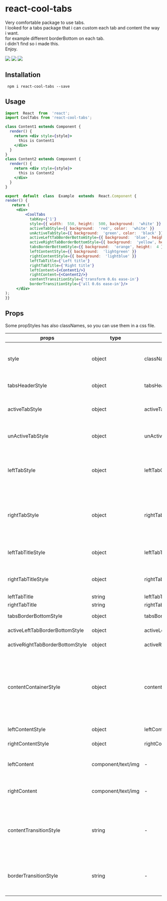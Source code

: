 # react-cool-tabs

Very comfortable package to use tabs.<br />
I looked for a tabs package that i can custom each tab and content the way i want.<br />
for example different borderBottom on each tab.<br />
i didn't find so i made this.<br />
Enjoy.<br />

![](1.gif)
![](2.gif)
![](3.gif)

## Installation

     npm i react-cool-tabs --save

## Usage

```jsx
import  React  from  'react';
import CoolTabs from 'react-cool-tabs';

class Content1 extends Component {
  render() {
    return <div style={style}>
      this is Content1
    </div>
  }
}
class Content2 extends Component {
  render() {
    return <div style={style}>
      this is Content2
    </div>
  }
}

export  default  class  Example  extends  React.Component {
render() {
   return (
     <div>
	     <CoolTabs
	       tabKey={'1'}
	       style={{ width:  550, height:  500, background:  'white' }}
	       activeTabStyle={{ background:  'red', color:  'white' }}
	       unActiveTabStyle={{ background:  'green', color:  'black' }}
	       activeLeftTabBorderBottomStyle={{ background:  'blue', height:  4 }}
	       activeRightTabBorderBottomStyle={{ background:  'yellow', height:  4 }}
	       tabsBorderBottomStyle={{ background:  'orange', height:  4 }}
	       leftContentStyle={{ background:  'lightgreen' }}
	       rightContentStyle={{ background:  'lightblue' }}
	       leftTabTitle={'Left title'}
	       rightTabTitle={'Right title'}
	       leftContent={<Content1/>}
	       rightContent={<Content2/>}
	       contentTransitionStyle={'transform 0.6s ease-in'}
	       borderTransitionStyle={'all 0.6s ease-in'}/>
     </div>
);
}}
```

## Props

Some propStyles has also classNames, so you can use them in a css file.
 
|props| type | classNames | Description|
|-----|--|--|--|
|style|object|className|The style of the Container. <br />the default is width: 400, height: 400|
|tabsHeaderStyle|object|tabsHeaderClassName|The style of the tabs part default here is height: 40|
|activeTabStyle|object|activeTabClassName|The active tab style, u can also give style to the title font|
unActiveTabStyle|object|unActiveClassName| The Unactive tab style, u can also give style to the title font
leftTabStyle|object|leftTabClassName| The left tab style only if you want different style for each tab.<br /> **<small>activeTabStyle and unActiveTabStyle is stronger than this!</small>**| 
rightTabStyle|object|rightTabClassName| The right tab style only if you want different style for each tab.<br /> **<small>activeTabStyle and unActiveTabStyle is stronger than this!</small>**| 
leftTabTitleStyle|object|leftTabTitleClassName|The left title style if you want to give each title different style
rightTabTitleStyle|object|rightTabTitleClassName|The right title style if you want to give each title different style
leftTabTitle|string|leftTabTitle|Left title name
rightTabTitle|string|rightTabTitle|Right title name
tabsBorderBottomStyle|object|tabsBorderBottomClassName|the border under the tabs|
activeLeftTabBorderBottomStyle|object|activeLeftTabBorderBottomClassName|border under the **left** tab if active|
activeRightTabBorderBottomStyle|object|activeRightTabBorderBottomClassName|border under the **right** tab if active|
contentContainerStyle|object|contentContainerClassName| Recommended just if you want to make the backgroundColor a gradient on both tabs **content** , else you can use leftContentStyle, and rightContentStyle
leftContentStyle|object|leftContentClassName|The left content style|
rightContentStyle|object|rightContentClassName|the right content style|
leftContent|component/text/img|-|The content you want to have when you on the left tab|
rightContent|component/text/img|-|The content you want to have when you on the right tab|
contentTransitionStyle|string|-|the speed and type of transition.<br />**example:** 'transform 0.6s ease-in' <br />**has to start with the word 'transition'!**|
borderTransitionStyle|string|-|The border transition style.<br /> **example:**  'all 0.6s ease'<br />**has to start with the word 'all'!**|